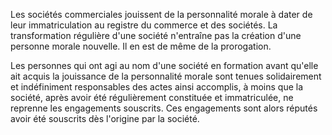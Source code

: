   
 Les sociétés commerciales jouissent de la personnalité morale à dater de leur immatriculation au registre du commerce et des sociétés. La transformation régulière d'une société n'entraîne pas la création d'une personne morale nouvelle. Il en est de même de la prorogation.  

  
 Les personnes qui ont agi au nom d'une société en formation avant qu'elle ait acquis la jouissance de la personnalité morale sont tenues solidairement et indéfiniment responsables des actes ainsi accomplis, à moins que la société, après avoir été régulièrement constituée et immatriculée, ne reprenne les engagements souscrits. Ces engagements sont alors réputés avoir été souscrits dès l'origine par la société.  
